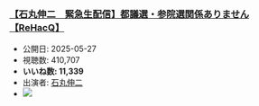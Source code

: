 ### [【石丸伸二　緊急生配信】都議選・参院選関係ありません【ReHacQ】](https://www.youtube.com/watch?v=S4cdBdh5v_U)
-   公開日: 2025-05-27
-   視聴数: 410,707
-   **いいね数: 11,339**
-   出演者: [石丸伸二](/rehacq_fan/people/石丸伸二 "wikilink")
- [![](https://img.youtube.com/vi/S4cdBdh5v_U/hqdefault.jpg)](https://www.youtube.com/watch?v=S4cdBdh5v_U)

